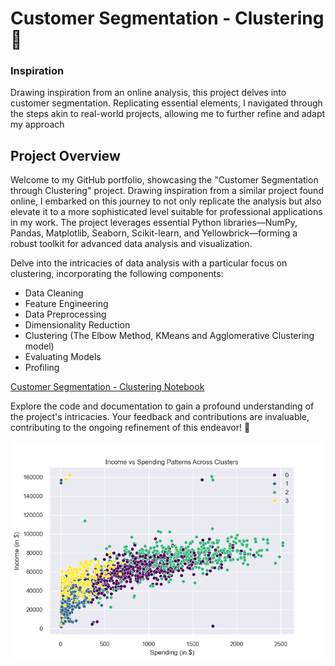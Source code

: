 # Customer Segmentation - Clustering 🎯
### Inspiration
Drawing inspiration from an online analysis, this project delves into customer segmentation. Replicating essential elements, I navigated through the steps akin to real-world projects, allowing me to further refine and adapt my approach

## Project Overview
Welcome to my GitHub portfolio, showcasing the "Customer Segmentation through Clustering" project. Drawing inspiration from a similar project found online, I embarked on this journey to not only replicate the analysis but also elevate it to a more sophisticated level suitable for professional applications in my work. The project leverages essential Python libraries—NumPy, Pandas, Matplotlib, Seaborn, Scikit-learn, and Yellowbrick—forming a robust toolkit for advanced data analysis and visualization.

Delve into the intricacies of data analysis with a particular focus on clustering, incorporating the following components:

- Data Cleaning
- Feature Engineering
- Data Preprocessing
- Dimensionality Reduction
- Clustering (The Elbow Method, KMeans and Agglomerative Clustering model)
- Evaluating Models
- Profiling

[Customer Segmentation - Clustering Notebook](https://github.com/CatelloTheDataProjectManager/Customer-Segmentation/blob/main/Customer%20Segmentation%20-%20Clustering.ipynb)

Explore the code and documentation to gain a profound understanding of the project's intricacies. Your feedback and contributions are invaluable, contributing to the ongoing refinement of this endeavor! 🚀

![Income Spending Clusters](https://github.com/CatelloTheDataProjectManager/Customer-Segmentation/blob/main/income_spending_clusters.png)
